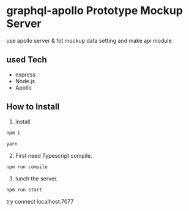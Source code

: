 # graphql-apollo Prototype Mockup Server
use apollo server &amp; fot mockup data setting and make api module

## used Tech

* express
* Node.js
* Apollo

## How to Install
1) install
```bash
npm i
  
yarn
```

2) First need Typescript compile.

```bash
npm run compile
```

3) lunch the server.
```bash
npm run start
```

try connect localhost:7077
